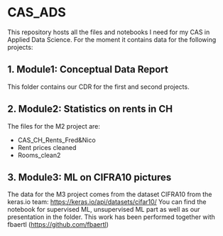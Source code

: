 # CAS_ADS
This repository hosts all the files and notebooks I need for my CAS in Applied Data Science.
For the moment it contains data for the following projects:

## 1. Module1: Conceptual Data Report
This folder contains our CDR for the first and second projects.

## 2. Module2: Statistics on rents in CH
The files for the M2 project are:
- CAS_CH_Rents_Fred&Nico
- Rent prices cleaned
- Rooms_clean2

## 3. Module3: ML on CIFRA10 pictures

The data for the M3 project comes from the dataset CIFRA10 from the keras.io team:
https://keras.io/api/datasets/cifar10/
You can find the notebook for supervised ML, unsupervised ML part as well as our presentation in the folder.
This work has been performed together with fbaertl (https://github.com/fbaertl)
